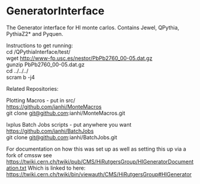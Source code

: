 # GeneratorInterface


The Generator interface for HI monte carlos. Contains Jewel, QPythia, PythiaZ2* and Pyquen.  
  
Instructions to get running:  
cd /QPythiaInterface/test/  
wget http://www-fp.usc.es/nestor/PbPb2760_00-05.dat.gz  
gunzip PbPb2760_00-05.dat.gz  
cd ../../../  
scram b -j4  

Related Repositories:

Plotting Macros - put in src/  
https://github.com/ianhi/MonteMacros  
git clone git@github.com:ianhi/MonteMacros.git  
  
lxplus Batch Jobs scripts - put anywhere you want  
https://github.com/ianhi/BatchJobs  
git clone git@github.com:ianhi/BatchJobs.git  

For documentation on how this was set up as well as setting this up via a fork of cmssw see
 https://twiki.cern.ch/twiki/pub/CMS/HiRutgersGroup/HIGeneratorDocumentation.txt 
Which is linked to here: https://twiki.cern.ch/twiki/bin/viewauth/CMS/HiRutgersGroup#HIGenerator  

